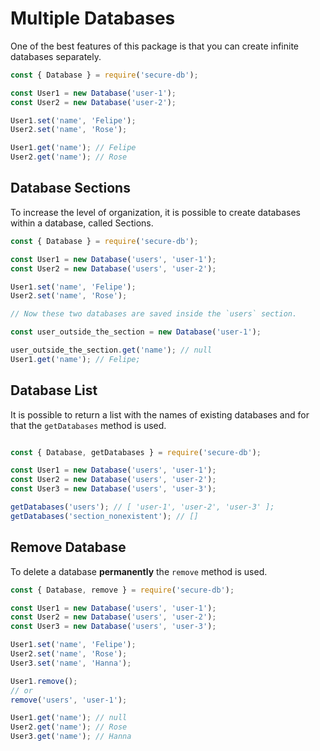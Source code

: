 # Multiple Databases
One of the best features of this package is that you can create infinite databases separately.

```js
const { Database } = require('secure-db');

const User1 = new Database('user-1');
const User2 = new Database('user-2');

User1.set('name', 'Felipe');
User2.set('name', 'Rose');

User1.get('name'); // Felipe
User2.get('name'); // Rose
```

## Database Sections
To increase the level of organization, it is possible to create databases within a database, called Sections.

```js
const { Database } = require('secure-db');

const User1 = new Database('users', 'user-1');
const User2 = new Database('users', 'user-2');

User1.set('name', 'Felipe');
User2.set('name', 'Rose');

// Now these two databases are saved inside the `users` section.

const user_outside_the_section = new Database('user-1');

user_outside_the_section.get('name'); // null
User1.get('name'); // Felipe;
```

## Database List
It is possible to return a list with the names of existing databases and for that the `getDatabases` method is used.

```js

const { Database, getDatabases } = require('secure-db');

const User1 = new Database('users', 'user-1');
const User2 = new Database('users', 'user-2');
const User3 = new Database('users', 'user-3');

getDatabases('users'); // [ 'user-1', 'user-2', 'user-3' ];
getDatabases('section_nonexistent'); // [] 
```

## Remove Database
To delete a database **permanently** the `remove` method is used.

```js
const { Database, remove } = require('secure-db');

const User1 = new Database('users', 'user-1');
const User2 = new Database('users', 'user-2');
const User3 = new Database('users', 'user-3');

User1.set('name', 'Felipe');
User2.set('name', 'Rose');
User3.set('name', 'Hanna');

User1.remove();
// or
remove('users', 'user-1');

User1.get('name'); // null
User2.get('name'); // Rose
User3.get('name'); // Hanna
```